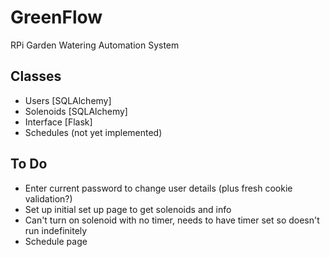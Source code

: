 # GreenFlow
RPi Garden Watering Automation System

## Classes
* Users [SQLAlchemy]
* Solenoids [SQLAlchemy]
* Interface [Flask]
* Schedules (not yet implemented)

## To Do
* Enter current password to change user details (plus fresh cookie validation?)
* Set up initial set up page to get solenoids and info
* Can't turn on solenoid with no timer, needs to have timer set so doesn't run indefinitely
* Schedule page